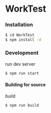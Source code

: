 # WorkTest
### Installation
```sh
$ cd WorkTest
$ npm install -d
```
### Development
run dev server
```sh
$ npm run start
```
#### Building for source
build 
```sh
$ npm run build
```
